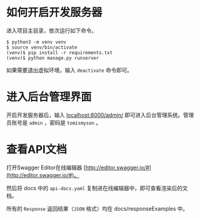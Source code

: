 # 如何开启开发服务器

进入项目主目录，依次运行如下命令。

```
$ python3 -m venv venv
$ source venv/bin/activate
(venv)$ pip install -r requirements.txt
(venv)$ python manage.py runserver
```

如果需要退出虚拟环境，输入 `deactivate` 命令即可。

# 进入后台管理界面

开启开发服务器后，输入 [localhost:8000/admin/](localhost:8000/admin/) 即可进入后台管理系统。管理员账号是 `admin` ，密码是 `tomismyson` 。

# 查看API文档

打开Swagger Editor在线编辑器 [http://editor.swagger.io/#](http://editor.swagger.io/#)。

然后将 docs 中的 `api-docs.yaml` 复制进在线编辑器中，即可查看渲染后的文档。

所有的 `Response` 返回结果（`JSON` 格式）均在 docs/responseExamples 中。
